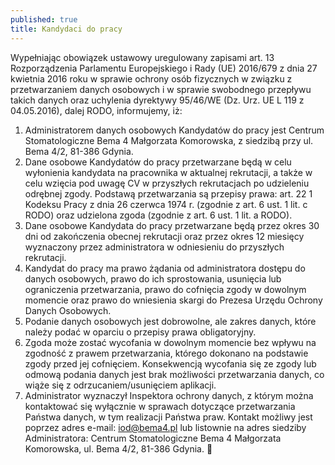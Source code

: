 ```yaml
---
published: true
title: Kandydaci do pracy
---
```


Wypełniając obowiązek ustawowy uregulowany zapisami art. 13 Rozporządzenia Parlamentu Europejskiego i Rady (UE)  2016/679  z dnia  27  kwietnia  2016  roku  w sprawie ochrony osób fizycznych w związku z przetwarzaniem danych osobowych i w sprawie swobodnego przepływu  takich danych oraz uchylenia dyrektywy 95/46/WE (Dz. Urz. UE L 119 z 04.05.2016), dalej RODO, informujemy, iż:
1) Administratorem danych osobowych Kandydatów do pracy jest Centrum Stomatologiczne Bema 4 Małgorzata Komorowska, z siedzibą przy ul. Bema 4/2, 81-386 Gdynia.
2) Dane osobowe Kandydatów do pracy przetwarzane będą w celu wyłonienia kandydata na pracownika w aktualnej rekrutacji, a także w celu wzięcia pod uwagę CV w przyszłych rekrutacjach po udzieleniu odrębnej zgody.
Podstawą przetwarzania są przepisy prawa: art. 22 1 Kodeksu Pracy z dnia 26 czerwca 1974 r. (zgodnie z art. 6 ust. 1 lit. c RODO) oraz udzielona zgoda (zgodnie z art. 6 ust. 1 lit. a RODO).
3) Dane osobowe Kandydata do pracy przetwarzane będą przez okres 30 dni od zakończenia obecnej rekrutacji oraz przez okres 12 miesięcy wyznaczony przez administratora w odniesieniu do przyszłych rekrutacji.
4) Kandydat do pracy ma prawo żądania od administratora dostępu do danych osobowych, prawo do ich sprostowania, usunięcia lub ograniczenia przetwarzania, prawo do cofnięcia zgody w dowolnym momencie oraz prawo do wniesienia skargi do Prezesa Urzędu Ochrony Danych Osobowych.
5) Podanie danych osobowych jest dobrowolne, ale zakres danych, które należy podać w oparciu o przepisy prawa obligatoryjny.
6) Zgoda może zostać wycofania w dowolnym momencie bez wpływu na zgodność z prawem przetwarzania, którego dokonano na podstawie zgody przed jej cofnięciem. Konsekwencją wycofania się ze zgody lub odmową podania danych jest brak możliwości przetwarzania danych, co wiąże się z odrzucaniem/usunięciem aplikacji.
7) Administrator wyznaczył Inspektora ochrony danych, z którym można kontaktować się wyłącznie w sprawach dotyczące przetwarzania Państwa danych, w tym realizacji Państwa praw. Kontakt możliwy jest poprzez adres e-mail: iod@bema4.pl lub listownie na adres siedziby Administratora: Centrum Stomatologiczne Bema 4 Małgorzata Komorowska, ul. Bema 4/2, 81-386 Gdynia.

